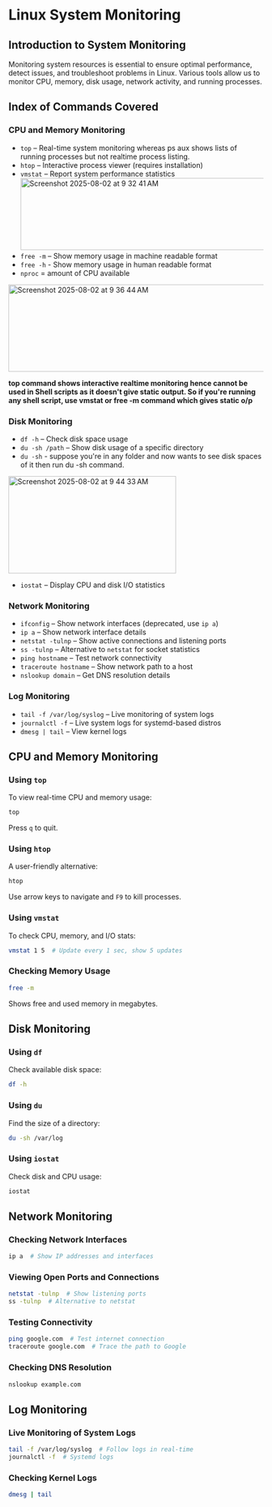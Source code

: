 # Linux System Monitoring

## Introduction to System Monitoring
Monitoring system resources is essential to ensure optimal performance, detect issues, and troubleshoot problems in Linux. Various tools allow us to monitor CPU, memory, disk usage, network activity, and running processes.

## Index of Commands Covered

### CPU and Memory Monitoring
- `top` – Real-time system monitoring whereas ps aux shows lists of running processes but not realtime process listing.
- `htop` – Interactive process viewer (requires installation)
- `vmstat` – Report system performance statistics
  <img width="799" height="142" alt="Screenshot 2025-08-02 at 9 32 41 AM" src="https://github.com/user-attachments/assets/08777034-10dc-4818-82ec-ec001f67c781" />
- `free -m` – Show memory usage in machine readable format
- `free -h` - Show memory usage in human readable format
- `nproc` = amount of CPU available
 <img width="707" height="172" alt="Screenshot 2025-08-02 at 9 36 44 AM" src="https://github.com/user-attachments/assets/94f609f8-443a-4394-9cc8-5a91db83a77c" />

**top command shows interactive realtime monitoring hence cannot be used in Shell scripts as it doesn't give static output. So if you're running any shell script, use vmstat or free -m command which gives static o/p**

### Disk Monitoring
- `df -h` – Check disk space usage
- `du -sh /path` – Show disk usage of a specific directory
- `du -sh` - suppose you're in any folder and now wants to see disk spaces of it then run du -sh command.
 <img width="331" height="192" alt="Screenshot 2025-08-02 at 9 44 33 AM" src="https://github.com/user-attachments/assets/7fc6e1ee-95cf-4741-b0fe-1c23da749ae2" />

- `iostat` – Display CPU and disk I/O statistics

### Network Monitoring
- `ifconfig` – Show network interfaces (deprecated, use `ip a`)
- `ip a` – Show network interface details
- `netstat -tulnp` – Show active connections and listening ports
- `ss -tulnp` – Alternative to `netstat` for socket statistics
- `ping hostname` – Test network connectivity
- `traceroute hostname` – Show network path to a host
- `nslookup domain` – Get DNS resolution details

### Log Monitoring
- `tail -f /var/log/syslog` – Live monitoring of system logs
- `journalctl -f` – Live system logs for systemd-based distros
- `dmesg | tail` – View kernel logs

## CPU and Memory Monitoring
### Using `top`
To view real-time CPU and memory usage:
```bash
top
```
Press `q` to quit.

### Using `htop`
A user-friendly alternative:
```bash
htop
```
Use arrow keys to navigate and `F9` to kill processes.

### Using `vmstat`
To check CPU, memory, and I/O stats:
```bash
vmstat 1 5  # Update every 1 sec, show 5 updates
```

### Checking Memory Usage
```bash
free -m
```
Shows free and used memory in megabytes.

## Disk Monitoring
### Using `df`
Check available disk space:
```bash
df -h
```
### Using `du`
Find the size of a directory:
```bash
du -sh /var/log
```
### Using `iostat`
Check disk and CPU usage:
```bash
iostat
```

## Network Monitoring
### Checking Network Interfaces
```bash
ip a  # Show IP addresses and interfaces
```
### Viewing Open Ports and Connections
```bash
netstat -tulnp  # Show listening ports
ss -tulnp  # Alternative to netstat
```
### Testing Connectivity
```bash
ping google.com  # Test internet connection
traceroute google.com  # Trace the path to Google
```
### Checking DNS Resolution
```bash
nslookup example.com
```

## Log Monitoring
### Live Monitoring of System Logs
```bash
tail -f /var/log/syslog  # Follow logs in real-time
journalctl -f  # Systemd logs
```
### Checking Kernel Logs
```bash
dmesg | tail
```

